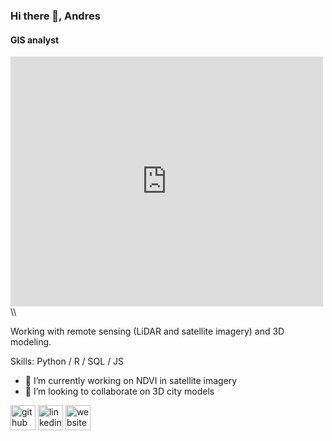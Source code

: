 ### Hi there 👋, Andres
#### GIS analyst

<iframe width="500" height="400" frameborder="0" scrolling="no" allowfullscreen src="https://arcg.is/XWzKH"></iframe>\\

Working with remote sensing (LiDAR and satellite imagery) and 3D modeling.

Skills: Python / R / SQL / JS

- 🔭 I’m currently working on NDVI in satellite imagery 
- 👯 I’m looking to collaborate on 3D city models 


[<img src='https://cdn.jsdelivr.net/npm/simple-icons@3.0.1/icons/github.svg' alt='github' height='40'>](https://github.com/AndresKasekamp)  [<img src='https://cdn.jsdelivr.net/npm/simple-icons@3.0.1/icons/linkedin.svg' alt='linkedin' height='40'>](https://www.linkedin.com/in/andres-kasekamp-a226b2198/)  [<img src='https://cdn.jsdelivr.net/npm/simple-icons@3.0.1/icons/icloud.svg' alt='website' height='40'>](3d.maaamet.ee/kaart)  




